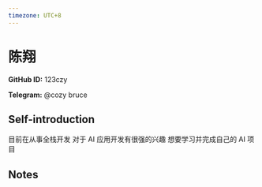 ```yaml
---
timezone: UTC+8
---
```


# 陈翔

**GitHub ID:** 123czy

**Telegram:** @cozy bruce

## Self-introduction

目前在从事全栈开发 对于 AI 应用开发有很强的兴趣 想要学习并完成自己的 AI 项目

## Notes

<!-- Content_START -->

<!-- Content_END -->
